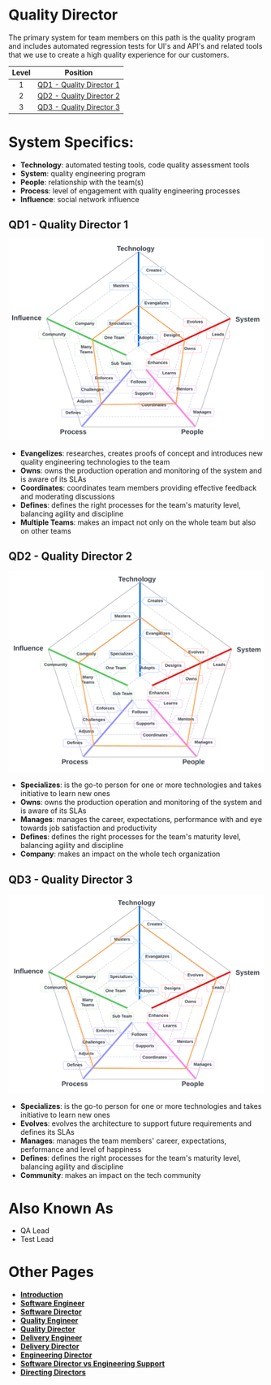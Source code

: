 # Quality Director

The primary system for team members on this path is the quality program and includes automated regression tests for UI's and API's and related tools that we use to create a high quality experience for our customers. 

| Level | Position |
| :---: | :---: |
| 1 | [QD1 - Quality Director 1](#qd1---quality-director-1) |
| 2 | [QD2 - Quality Director 2](#qd2---quality-director-2) |
| 3 | [QD3 - Quality Director 3](#qd3---quality-director-3) |

# System Specifics:
* **Technology**: automated testing tools, code quality assessment tools 
* **System**: quality engineering program
* **People**: relationship with the team(s)
* **Process**: level of engagement with quality engineering processes
* **Influence**: social network influence

## QD1 - Quality Director 1

![System Dimensions](charts/Layr-Engineering-Path-QD1.png "Quality Director 1")

* **Evangelizes**: researches, creates proofs of concept and introduces new quality engineering technologies to the team
* **Owns**: owns the production operation and monitoring of the system and is aware of its SLAs
* **Coordinates**: coordinates team members providing effective feedback and moderating discussions
* **Defines**: defines the right processes for the team's maturity level, balancing agility and discipline
* **Multiple Teams**: makes an impact not only on the whole team but also on other teams

## QD2 - Quality Director 2

![System Dimensions](charts/Layr-Engineering-Path-QD2.png "Quality Director 2")

* **Specializes**: is the go-to person for one or more technologies and takes initiative to learn new ones
* **Owns**: owns the production operation and monitoring of the system and is aware of its SLAs
* **Manages**: manages the career, expectations, performance with and eye towards job satisfaction and productivity
* **Defines**: defines the right processes for the team's maturity level, balancing agility and discipline
* **Company**: makes an impact on the whole tech organization

## QD3 - Quality Director 3

![System Dimensions](charts/Layr-Engineering-Path-QD3.png "Quality Director 3")

* **Specializes**: is the go-to person for one or more technologies and takes initiative to learn new ones
* **Evolves**: evolves the architecture to support future requirements and defines its SLAs
* **Manages**: manages the team members' career, expectations, performance and level of happiness
* **Defines**: defines the right processes for the team's maturity level, balancing agility and discipline
* **Community**: makes an impact on the tech community

# Also Known As
* QA Lead
* Test Lead

# Other Pages
* [**Introduction**](README.md)
* [**Software Engineer**](Software-Engineer.md)
* [**Software Director**](Software-Director.md) 
* [**Quality Engineer**](Quality-Engineer.md)
* [**Quality Director**](Quality-Director.md)
* [**Delivery Engineer**](Delivery-Engineer.md)
* [**Delivery Director**](Delivery-Director.md)
* [**Engineering Director**](Engineering-Director.md)
* [**Software Director vs Engineering Support**](Comparison-Software-Director-Engineering-Director.md)
* [**Directing Directors**](Directing-Directors.md)
